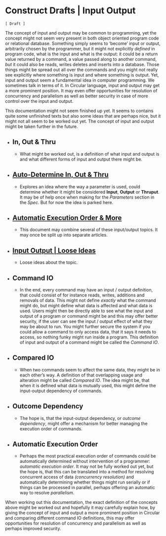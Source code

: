 Construct Drafts | Input Output
===============================

`[ Draft ]`

The concept of input and output may be common to programming, yet the concept might not seem very present in both object oriented program code or relational database. Something simply seems to ‘become’ input or output, arbitrarily chosen by the programmer, but it might not explicitly *defined* in program code, what is the input and what is the output: it could be a return value returned by a command, a value passed along to another command, *but* it could also be reads, writes deletes and inserts into a database. Those things might be spread out all over the commands and you might not really see explicitly where something is input and where something is output. Yet, input and output seem a fundamental idea in computer programming. We sometimes talk in terms of it. In Circular language, input and output may get a more prominent position. It may even offer opportunities for resolution of concurrency and parallelism as well as better security in case of more control over the input and output.

This documentation might not seem finished up yet. It seems to contains quite some unfinished texts but also some ideas that are perhaps nice, but it might not all seem to be worked out yet. The concept of input and output might be taken further in the future.

- ## In, Out & Thru

    - What might be worked out, is a definition of what input and output is and what different forms of input and output there might be.

- ## [Auto-Determine In, Out & Thru](auto-determine-in-out-thru.md)

    - Explores an idea where the way a parameter is used, could determine whether it might be considered __Input__, __Output__ or __Thruput__. It may be of help once when making for the *Parameters* section in the *Spec*. But for now the idea is parked here.

- ## [Automatic Execution Order & More](automatic-execution-order-and-more.md)

    - This document may combine several of these input/output topics. It may once be split up into separate articles.

- ## [Input Output | Loose Ideas](input-output-loose-ideas.md)

    - Loose ideas about the topic.

- ## Command IO

    - In the end, every command may have an input / output definition, that could consist of for instance reads, writes, additions and removals of data. This might not define *exactly* what the command might do, but might define what data is affected and what data is used. Users might then be directly able to see what the input and output of a program or command might be and this may offer better security, if the user can see the input / output effect of what they may be about to run. You might further secure the system if you could allow a command to only access data, that it says it needs to access, so nothing funky might run inside a program. This definition of input and output of a command might be called the *Command IO*.

- ## Compared IO

    - When two commands seem to affect the same data, they might be in each other’s way. A definition of that overlapping usage and alteration might be called *Compared IO*. The idea might be, that when it is defined what data is mutually used, this might define the input-output dependency of commands.

- ## Outcome Dependency

    - The hope is, that the input-output dependency, or *outcome dependency*, might offer a mechanism for better managing the execution order of commands.

- ## Automatic Execution Order
 
    - Perhaps the most practical execution order of commands could be automatically determined without intervention of a programmer: *automatic execution order*. It may not be fully worked out yet, but the hope is, that this can be translated into a method for resolving concurrent access of data *(concurrency resolution)* and automatically determining whether things might run serially or if things can be processed in parallel, perhaps offering an automatic way to resolve *parallelism*.

When working out this documentation, the exact definition of the concepts above might be worked out and hopefully it may carefully explain how, by giving the concept of input and output a more prominent position in Circular and comparing different command IO definitions, this may offer opportunities for resolution of concurrency and parallelism as well as perhaps improved security.